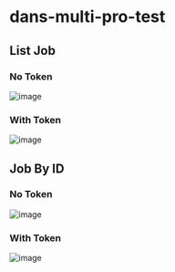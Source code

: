 # dans-multi-pro-test

## List Job 
### No Token
![image](https://user-images.githubusercontent.com/28156593/228449265-cd5be306-0193-4db8-be8e-ab52f72a2943.png)

### With Token
![image](https://user-images.githubusercontent.com/28156593/228449355-85732497-f3ab-406c-9e33-2098615c17ee.png)

## Job By ID
### No Token
![image](https://user-images.githubusercontent.com/28156593/228449642-70794f9a-ff11-4f20-bfcb-88d9e5049ef2.png)

### With Token
![image](https://user-images.githubusercontent.com/28156593/228449843-6bcda81b-94f0-45a3-98c5-597ab50ec5ff.png)
